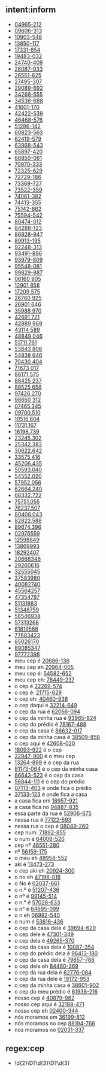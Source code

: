 ## intent:inform
- [04965-212](cep)
- [09606-313](cep)
- [10903-548](cep)
- [13850-117](cep)
- [17331-854](cep)
- [19483-032](cep)
- [24740-409](cep)
- [26087-933](cep)
- [26551-625](cep)
- [27495-307](cep)
- [29089-692](cep)
- [34268-555](cep)
- [34536-688](cep)
- [41601-170](cep)
- [42422-539](cep)
- [46468-576](cep)
- [51286-142](cep)
- [60823-563](cep)
- [62419-579](cep)
- [63868-543](cep)
- [65897-420](cep)
- [66850-061](cep)
- [70970-333](cep)
- [72325-629](cep)
- [72729-186](cep)
- [73369-727](cep)
- [73522-359](cep)
- [74061-382](cep)
- [74413-355](cep)
- [75142-862](cep)
- [75594-542](cep)
- [80474-012](cep)
- [84288-123](cep)
- [86828-947](cep)
- [89913-195](cep)
- [92248-313](cep)
- [93491-886](cep)
- [93979-809](cep)
- [95548-081](cep)
- [99829-887](cep)
- [06160 905](cep)
- [12901 858](cep)
- [17209 575](cep)
- [26760 925](cep)
- [26901 646](cep)
- [35988 970](cep)
- [42691 721](cep)
- [42889 969](cep)
- [43114 589](cep)
- [48849 046](cep)
- [51711 761](cep)
- [53843 806](cep)
- [54838 646](cep)
- [70430 404](cep)
- [71673 017](cep)
- [86171 575](cep)
- [88425 237](cep)
- [88525 658](cep)
- [97426 270](cep)
- [98650 312](cep)
- [07465.345](cep)
- [09700.510](cep)
- [10516.604](cep)
- [11731.167](cep)
- [16198.739](cep)
- [23245.302](cep)
- [25342.383](cep)
- [30622.642](cep)
- [33575.416](cep)
- [45206.435](cep)
- [50593.040](cep)
- [54552.020](cep)
- [57952.056](cep)
- [62664.240](cep)
- [66332.722](cep)
- [75751.055](cep)
- [76237.507](cep)
- [80408.043](cep)
- [82822.588](cep)
- [89674.396](cep)
- [02976559](cep)
- [12598849](cep)
- [13869993](cep)
- [18292407](cep)
- [20668346](cep)
- [29260616](cep)
- [32555045](cep)
- [37583980](cep)
- [40082740](cep)
- [45564257](cep)
- [47354797](cep)
- [51131883](cep)
- [51348759](cep)
- [56546938](cep)
- [57313268](cep)
- [61819566](cep)
- [77683423](cep)
- [85026170](cep)
- [89085347](cep)
- [97772398](cep)
- meu cep é [20686-136](cep)
- meu cep eh [20964-005](cep)
- meu cep é: [54582-652](cep)
- meu cep eh: [78449-237](cep)
- o cep é [22269-574](cep)
- o cep é: [21715-629](cep)
- o cep eh: [40460-938](cep)
- o cep daqui é [32214-649](cep)
- o cep da rua é [62066-094](cep)
- o cep da minha rua é [93965-824](cep)
- o cep do prédio é [78167-488](cep)
- o cep da casa é [86632-017](cep)
- o cep da minha casa é [38509-858](cep)
- o cep aqui é [42608-020](cep)
- [18093-922](cep) é o cep
- [22947-900](cep) é o meu cep
- [13264-899](cep) é o cep da rua
- [81173-064](cep) é o cep da minha casa
- [86643-523](cep) é o cep da casa
- [56844-111](cep) é o cep do prédio
- [07113-403](cep) é onde fica o prédio
- [37133-123](cep) é onde fica a casa
- a casa fica em [18957-921](cep)
- a casa fica no [94887-835](cep)
- essa parte da rua é [52906-675](cep)
- nessa rua é [77122-593](cep)
- nessa rua o cep é [08049-260](cep)
- cep num: [71892-855](cep)
- o num é [64008-520](cep)
- cep nº [46551-280](cep)
- nº [56159-175](cep)
- o meu eh [48954-552](cep)
- aki é [13473-273](cep)
- o cep aki eh [20924-300](cep)
- o no eh [47196-018](cep)
- o No é [02037-661](cep)
- o n.º é [51207-436](cep)
- o nº é [99145-514](cep)
- o n.° é [57028-633](cep)
- o n° é [64695-099](cep)
- o n eh [06992-540](cep)
- o num é [53616-436](cep)
- o cep da casa dele é [39694-629](cep)
- o cep dele é [47301-349](cep)
- o cep dela é [49265-370](cep)
- o cep da casa dela é [10087-354](cep)
- o cep do prédio dela é [96413-180](cep)
- o cep da casa dela é [79857-788](cep)
- o cep dele eh [84480-369](cep)
- o cep da rua dela é [62776-084](cep)
- o cep da rua dele é [19172-953](cep)
- o cep da minha casa é [38601-902](cep)
- o cep do meu prédio é [61938-216](cep)
- nosso cep é [40879-982](cep)
- nosso cep aqui é [32188-471](cep)
- nosso cep eh [02400-344](cep)
- nós moramos em [36199-812](cep)
- nós moramos no cep [88194-768](cep)
- nos moramos no [02031-337](cep)

## regex:cep
- \d{2}\D?\d{3}\D?\d{3}